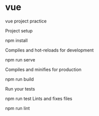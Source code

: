 # vue
vue project practice

Project setup

npm install

Compiles and hot-reloads for development

npm run serve

Compiles and minifies for production

npm run build

Run your tests

npm run test
Lints and fixes files

npm run lint
